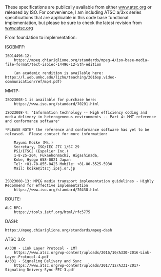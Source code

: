 These specifications are publically available from either www.atsc.org or released by ISO.   For convenience, I am including ATSC a/3xx series specifications that are applicable in this code base functional implementation, but please be sure to check the latest revision from www.atsc.org


From foundation to implementation:

ISOBMFF:

	ISO14496-12: 
		https://mpeg.chiariglione.org/standards/mpeg-4/iso-base-media-file-format/text-isoiec-14496-12-5th-edition

		(an academic rendition is available here: https://l.web.umkc.edu/lizhu/teaching/2016sp.video-communication/ref/mp4.pdf)

MMTP:

	ISO23008-1 is available for purchase here:
		https://www.iso.org/standard/70201.html

	ISO23008-4: "Information technology -- High efficiency coding and media delivery in heterogeneous environments -- Part 4: MMT reference and conformance software" 

	*PLEASE NOTE* the reference and conformance software has yet to be released.  Please contact for more information:

		Mayumi Koike (Ms.)
		Secretary, ISO/IEC JTC 1/SC 29
		PSJ/ITSCJ (Espalier Inc.)
		1-8-25-204, Fukaehonmachi, Higashinada, 
		Kobe, Hyogo 658-0021 Japan
		Tel: +81-78-855-8425 Mobile: +81-80-3525-5930
		Mail: koike@itscj.ipsj.or.jp


	ISO23008-13: MPEG media transport implementation guidelines - Highly Recommend for effective implementation
		https://www.iso.org/standard/70438.html


ROUTE:
	
	ALC RFC:
		https://tools.ietf.org/html/rfc5775

DASH:

	https://mpeg.chiariglione.org/standards/mpeg-dash

ATSC 3.0:

	A/330 - Link Layer Protocol - LMT
		https://www.atsc.org/wp-content/uploads/2016/10/A330-2016-Link-Layer-Protocol-4.pdf
	A/331 - Signaling Delivery and Sync
		https://www.atsc.org/wp-content/uploads/2017/12/A331-2017-Signaling-Deivery-Sync-FEC-3.pdf



